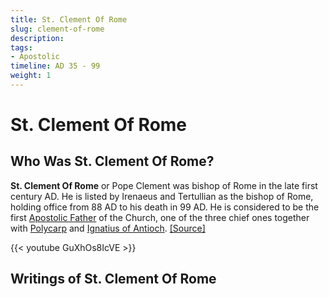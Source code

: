 ```yaml
---
title: St. Clement Of Rome
slug: clement-of-rome
description: 
tags:
- Apostolic
timeline: AD 35 - 99
weight: 1
---
```

# St. Clement Of Rome
## Who Was St. Clement Of Rome?
**St. Clement Of Rome** or Pope Clement was bishop of Rome in the late first century AD. He is listed by Irenaeus and Tertullian as the bishop of Rome, holding office from 88 AD to his death in 99 AD. He is considered to be the first [Apostolic Father](/apostolic-father/) of the Church, one of the three chief ones together with [Polycarp](/apostolic-fathers/polycarp-of-smyrna/) and [Ignatius of Antioch](/apostolic-fathers/ignatius-of-antioch/). [[Source]](https://en.wikipedia.org/wiki/Clement_of_Rome) 

{{< youtube GuXhOs8IcVE >}}


## Writings of St. Clement Of Rome
